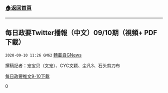###  [:house:返回首頁](https://github.com/ourhimalayas/txt)
---

## 每日政要Twitter播報（中文）09/10期（視頻+ PDF下載）
`2020-09-10 11:26 GM62` [轉載自GNews](https://gnews.org/zh-hant/345883/)

撰稿記者：宠宝贝（⽂宠）、CYC⽂颖、尘凡3、⽯头剪⼑布

[每日政要推文9-10](https://s3.amazonaws.com/gnews-media-offload/wp-content/uploads/2020/09/10112151/%E6%AF%8F%E6%97%A5%E6%8E%A8%E6%96%879-10.pdf)[下載](https://s3.amazonaws.com/gnews-media-offload/wp-content/uploads/2020/09/10112151/%E6%AF%8F%E6%97%A5%E6%8E%A8%E6%96%879-10.pdf)



0
